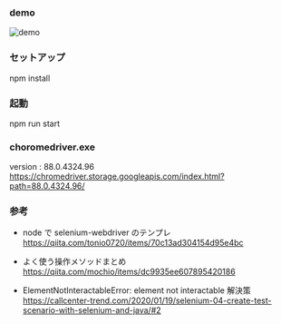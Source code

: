 ### demo

![demo](./gif/demo.gif)

### セットアップ

npm install

### 起動

npm run start

### choromedriver.exe

version : 88.0.4324.96
https://chromedriver.storage.googleapis.com/index.html?path=88.0.4324.96/

### 参考

- node で selenium-webdriver のテンプレ
  https://qiita.com/tonio0720/items/70c13ad304154d95e4bc

- よく使う操作メソッドまとめ
  https://qiita.com/mochio/items/dc9935ee607895420186

- ElementNotInteractableError: element not interactable 解決策
  https://callcenter-trend.com/2020/01/19/selenium-04-create-test-scenario-with-selenium-and-java/#2
